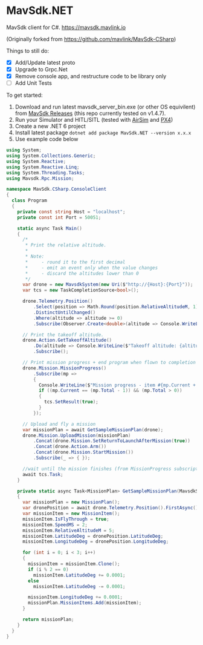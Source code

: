 # MavSdk.NET
MavSdk client for C#. https://mavsdk.mavlink.io

(Originally forked from https://github.com/mavlink/MavSdk-CSharp)

Things to still do:
- [x] Add/Update latest proto
- [x] Upgrade to Grpc.Net
- [x] Remove console app, and restructure code to be library only
- [ ] Add Unit Tests

To get started:
1. Download and run latest mavsdk_server_bin.exe (or other OS equivilent) from [MavSdk Releases](https://github.com/mavlink/MavSdk/releases) (this repo currently tested on v1.4.7).
1. Run your Simulator and HITL/SITL (tested with [AirSim](https://github.com/tank104/AirSim) and [PX4](https://microsoft.github.io/AirSim/px4_sitl_wsl2/))
1. Create a new .NET 6 project
1. Install latest package `dotnet add package MavSdk.NET --version x.x.x`
1. Use example code below
```cs
using System;
using System.Collections.Generic;
using System.Reactive;
using System.Reactive.Linq;
using System.Threading.Tasks;
using Mavsdk.Rpc.Mission;

namespace MavSdk.CSharp.ConsoleClient
{
  class Program
  {
    private const string Host = "localhost";
    private const int Port = 50051;

    static async Task Main()
    {
      /*
       * Print the relative altitude.
       *
       * Note:
       *     - round it to the first decimal
       *     - emit an event only when the value changes
       *     - discard the altitudes lower than 0
       */
      var drone = new MavsdkSystem(new Uri($"http://{Host}:{Port}"));
      var tcs = new TaskCompletionSource<bool>();

      drone.Telemetry.Position()
          .Select(position => Math.Round(position.RelativeAltitudeM, 1))
          .DistinctUntilChanged()
          .Where(altitude => altitude >= 0)
          .Subscribe(Observer.Create<double>(altitude => Console.WriteLine($"altitude: {altitude}"), _ => { }));

      // Print the takeoff altitude.
      drone.Action.GetTakeoffAltitude()
          .Do(altitude => Console.WriteLine($"Takeoff altitude: {altitude}"))
          .Subscribe();

      // Print mission progress + end program when flown to completion
      drone.Mission.MissionProgress()
          .Subscribe(mp =>
          {
            Console.WriteLine($"Mission progress - item #{mp.Current + 1}");
            if ((mp.Current == (mp.Total - 1)) && (mp.Total > 0))
            {
              tcs.SetResult(true);
            }
          });

      // Upload and fly a mission
      var missionPlan = await GetSampleMissionPlan(drone);
      drone.Mission.UploadMission(missionPlan)
          .Concat(drone.Mission.SetReturnToLaunchAfterMission(true))
          .Concat(drone.Action.Arm())
          .Concat(drone.Mission.StartMission())
          .Subscribe(_ => { });

      //wait until the mission finishes (from MissionProgress subscription)
      await tcs.Task;
    }

    private static async Task<MissionPlan> GetSampleMissionPlan(MavsdkSystem drone)
    {
      var missionPlan = new MissionPlan();
      var dronePosition = await drone.Telemetry.Position().FirstAsync();
      var missionItem = new MissionItem();
      missionItem.IsFlyThrough = true;
      missionItem.SpeedMS = 2;
      missionItem.RelativeAltitudeM = 5;
      missionItem.LatitudeDeg = dronePosition.LatitudeDeg;
      missionItem.LongitudeDeg = dronePosition.LongitudeDeg;

      for (int i = 0; i < 3; i++)
      {
        missionItem = missionItem.Clone();
        if (i % 2 == 0)
          missionItem.LatitudeDeg += 0.0001;
        else
          missionItem.LatitudeDeg -= 0.0001;

        missionItem.LongitudeDeg += 0.0001;
        missionPlan.MissionItems.Add(missionItem);
      }

      return missionPlan;
    }
  }
}
```
